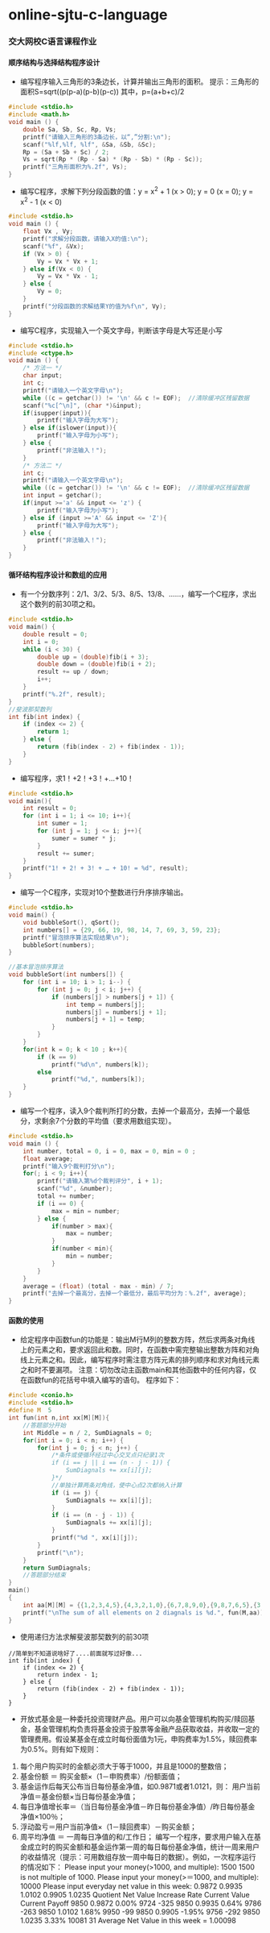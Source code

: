 # online-sjtu-c-language
### 交大网校C语言课程作业
#### 顺序结构与选择结构程序设计
* 编写程序输入三角形的3条边长，计算并输出三角形的面积。 提示：三角形的面积S=sqrt((p(p-a)(p-b)(p-c)) 其中，p=(a+b+c)/2

```c
#include <stdio.h>
#include <math.h>
void main () {
    double Sa, Sb, Sc, Rp, Vs;
    printf("请输入三角形的3条边长，以“,”分割:\n");
    scanf("%lf,%lf, %lf", &Sa, &Sb, &Sc);
    Rp = (Sa + Sb + Sc) / 2;
    Vs = sqrt(Rp * (Rp - Sa) * (Rp - Sb) * (Rp - Sc));
    printf("三角形面积为%.2f", Vs);
}
```

* 编写C程序，求解下列分段函数的值：y = x<sup>2</sup> + 1 (x > 0); y = 0 (x = 0); y = x<sup>2</sup> - 1 (x < 0)
```c
#include <stdio.h>
void main () {
    float Vx , Vy;
    printf("求解分段函数，请输入X的值:\n");
    scanf("%f", &Vx);
    if (Vx > 0) {
        Vy = Vx * Vx + 1;
    } else if(Vx < 0) {
        Vy = Vx * Vx - 1;
    } else {
        Vy = 0;
    }
    printf("分段函数的求解结果Y的值为%f\n", Vy); 
}
```

* 编写C程序，实现输入一个英文字母，判断该字母是大写还是小写

```c
#include <stdio.h>
#include <ctype.h>
void main () {
    /* 方法一 */
    char input;
    int c;
    printf("请输入一个英文字母\n");
    while ((c = getchar()) != '\n' && c != EOF);  //清除缓冲区残留数据
    scanf("%c[^\n]", (char *)&input);
    if(isupper(input)){
        printf("输入字母为大写");
    } else if(islower(input)){
        printf("输入字母为小写");
    } else {
        printf("非法输入！");
    }
    /* 方法二 */
    int c;
    printf("请输入一个英文字母\n");
    while ((c = getchar()) != '\n' && c != EOF);  //清除缓冲区残留数据
    int input = getchar();
    if(input >='a' && input <= 'z') {
        printf("输入字母为小写");
    } else if (input >='A' && input <= 'Z'){
        printf("输入字母为大写");
    } else {
        printf("非法输入！");
    }
}
```

#### 循环结构程序设计和数组的应用
* 有一个分数序列：2/1、3/2、5/3、8/5、13/8、……，编写一个C程序，求出这个数列的前30项之和。
```c
#include <stdio.h>
void main() {
    double result = 0;
    int i = 0;
    while (i < 30) {
        double up = (double)fib(i + 3);
        double down = (double)fib(i + 2);
        result += up / down;
        i++;
    }
    printf("%.2f", result);
}
//斐波那契数列
int fib(int index) {
    if (index <= 2) {
        return 1;
    } else {
        return (fib(index - 2) + fib(index - 1));
    }
}
```
* 编写程序，求1！+2！+3！+…+10！
```c
#include <stdio.h>
void main(){
    int result = 0;
    for (int i = 1; i <= 10; i++){
        int sumer = 1;
        for (int j = 1; j <= i; j++){
            sumer = sumer * j;
        }
        result += sumer;
    }
    printf("1! + 2! + 3! + … + 10! = %d", result);
}
```
* 编写一个C程序，实现对10个整数进行升序排序输出。
```c
#include <stdio.h>
void main() {
    void bubbleSort(), qSort();
    int numbers[] = {29, 66, 19, 98, 14, 7, 69, 3, 59, 23};
    printf("冒泡排序算法实现结果\n");
    bubbleSort(numbers);
}

//基本冒泡排序算法
void bubbleSort(int numbers[]) {
    for (int i = 10; i > 1; i--) {
        for (int j = 0; j < i; j++) {
            if (numbers[j] > numbers[j + 1]) {
                int temp = numbers[j];
                numbers[j] = numbers[j + 1];
                numbers[j + 1] = temp;
            }
        }
    }
    for(int k = 0; k < 10 ; k++){
        if (k == 9)
            printf("%d\n", numbers[k]);
        else
            printf("%d,", numbers[k]);
    }
}
```
* 编写一个程序，读入9个裁判所打的分数，去掉一个最高分，去掉一个最低分，求剩余7个分数的平均值（要求用数组实现）。
```c
#include <stdio.h>
void main () {
    int number, total = 0, i = 0, max = 0, min = 0 ;
    float average;
    printf("输入9个裁判打分\n");
    for(; i < 9; i++){
        printf("请输入第%d个裁判评分", i + 1);
        scanf("%d", &number);
        total += number;
        if (i == 0) {
            max = min = number;
        } else {
            if(number > max){
                max = number;
            }
            if(number < min){
                min = number;
            }
        }
    }
    average = (float) (total - max - min) / 7;
    printf("去掉一个最高分，去掉一个最低分，最后平均分为：%.2f", average);
}

```
#### 函数的使用
* 给定程序中函数fun的功能是：输出M行M列的整数方阵，然后求两条对角线上的元素之和，要求返回此和数。同时，在函数中需完整输出整数方阵和对角线上元素之和。因此，编写程序时需注意方阵元素的排列顺序和求对角线元素之和时不要漏项。
注意：切勿改动主函数main和其他函数中的任何内容，仅在函数fun的花括号中填入编写的语句。
程序如下：
```c
#include <conio.h>
#include <stdio.h>
#define M  5
int fun(int n,int xx[M][M]){
    //答题部分开始
    int Middle = n / 2, SumDiagnals = 0;
    for(int i = 0; i < n; i++) {
        for(int j = 0; j < n; j++) {
            /*条件或使循环经过中心交叉点只纪录1次
            if (i == j || i == (n - j - 1)) {
                SumDiagnals += xx[i][j];
            }*/
            //单独计算两条对角线，使中心点2次都纳入计算
            if (i == j) {
                SumDiagnals += xx[i][j];
            }
            if (i == (n - j - 1)) {
                SumDiagnals += xx[i][j];
            }
            printf("%d ", xx[i][j]);
        }
        printf("\n");
    }
    return SumDiagnals;
    //答题部分结束
}
main()
{
    int aa[M][M] = {{1,2,3,4,5},{4,3,2,1,0},{6,7,8,9,0},{9,8,7,6,5},{3,4,5,6,7}};
    printf("\nThe sum of all elements on 2 diagnals is %d.", fun(M,aa));
}
```
* 使用递归方法求解斐波那契数列的前30项
```
//简单到不知道说啥好了....前面就写过好像...
int fib(int index) {
    if (index <= 2) {
        return index - 1;
    } else {
        return (fib(index - 2) + fib(index - 1));
    }
}
```
*   开放式基金是一种委托投资理财产品。用户可以向基金管理机构购买/赎回基金，基金管理机构负责将基金投资于股票等金融产品获取收益，并收取一定的管理费用。假设某基金在成立时每份面值为1元，申购费率为1.5%，赎回费率为0.5%。则有如下规则：
1)	每个用户购买时的金额必须大于等于1000，并且是1000的整数倍；
2)	基金份额 ＝ 购买金额×（1－申购费率）/份额面值；
3)	基金运作后每天公布当日每份基金净值，如0.9871或者1.0121，则：
用户当前净值＝基金份额×当日每份基金净值；
4)	每日净值增长率＝（当日每份基金净值－昨日每份基金净值）/昨日每份基金净值×100％；
5)	浮动盈亏＝用户当前净值×（1－赎回费率）－购买金额；
6)	周平均净值 ＝ 一周每日净值的和/工作日；
编写一个程序，要求用户输入在基金成立时的购买金额和基金运作第一周的每日每份基金净值，统计一周来用户的收益情况（提示：可用数组存放一周中每日的数据）。例如，一次程序运行的情况如下：
Please input your money(>1000, and multiple): 1500
1500 is not multiple of 1000.
Please input your money(>＝1000, and multiple): 10000
Please input everyday net value in this week:
0.9872  0.9935  1.0102  0.9905  1.0235
Quotient    Net Value     Increase Rate    Current Value    Current Payoff
9850       0.9872           0.00%           9724            -325
9850       0.9935           0.64%           9786            -263
9850       1.0102           1.68%           9950            -99
9850       0.9905	        -1.95%           9756            -292
9850       1.0235           3.33%          10081              31
Average Net Value in this week = 1.00098






